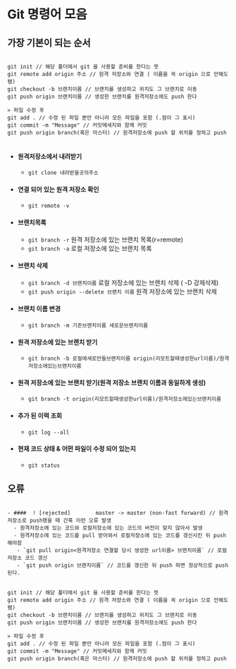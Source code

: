 # Git 명령어 모음
## 가장 기본이 되는 순서

<pre>
<code>
git init // 해당 폴더에서 git 을 사용할 준비를 한다는 뜻
git remote add origin 주소 // 원격 저장소와 연결 ( 이름을 꼭 origin 으로 안해도 됌)
git checkout -b 브랜치이름 // 브랜치를 생성하고 위치도 그 브랜치로 이동
git push origin 브랜치이름 // 생성한 브랜치를 원격저장소에도 push 한다

> 파일 수정 후
git add . // 수정 된 파일 뿐만 아니라 모든 파일을 포함 (.점이 그 표시)
git commit -m "Message" // 커밋메세지와 함께 커밋
git push origin branch(혹은 마스터) // 원격저장소에 push 할 위치를 정하고 push
</code>
</pre>

- #### 원격저장소에서 내려받기
  - `git clone 내려받을곳의주소`

- #### 연결 되어 있는 원격 저장소 확인
  - `git remote -v`

- #### 브랜치목록
  - `git branch -r` 원격 저장소에 있는 브랜치 목록(r=remote)
  - `git branch -a` 로컬 저장소에 있는 브랜치 목록

- #### 브랜치 삭제
  - `git branch -d 브랜치이름` 로컬 저장소에 있는 브랜치 삭제 ( -D 강제삭제)
  - `git push origin --delete 브랜치 이름` 원격 저장소에 있는 브랜치 삭제

- #### 브랜치 이름 변경
  - `git branch -m 기존브랜치이름 새로운브랜치이름`

- #### 원격 저장소에 있는 브랜치 받기
  - `git branch -b 로컬에새로만들브랜치이름 origin(리모트할때생성한url이름)/원격저장소에있는브랜치이름`

- #### 원격 저장소에 있는 브랜치 받기(원격 저장소 브랜치 이름과 동일하게 생성)
  - `git branch -t origin(리모트할때생성한url이름)/원격저장소에있는브랜치이름`

- #### 추가 된 이력 조회
  - `git log --all`

- #### 현재 코드 상태 & 어떤 파일이 수정 되어 있는지
  - `git status`

## 오류
<pre>
<code>
- ####  ! [rejected]        master -> master (non-fast forward) // 원격저장소로 push했을 때 간혹 이런 오류 발생
  - 원격저장소에 있는 코드와 로컬저장소에 있는 코드의 버전이 맞지 않아서 발생
  - 원격저장소에 있는 코드를 pull 받아와서 로컬저장소에 있는 코드를 갱신시킨 뒤 push 해야함
   - `git pull origin<원격저장소 연결할 당시 생성한 url이름> 브랜치이름` // 로컬 저장소 코드 갱신
   - `git push origin 브랜치이름` // 코드를 갱신한 뒤 push 하면 정상적으로 push 된다.


git init // 해당 폴더에서 git 을 사용할 준비를 한다는 뜻
git remote add origin 주소 // 원격 저장소와 연결 ( 이름을 꼭 origin 으로 안해도 됌)
git checkout -b 브랜치이름 // 브랜치를 생성하고 위치도 그 브랜치로 이동
git push origin 브랜치이름 // 생성한 브랜치를 원격저장소에도 push 한다

> 파일 수정 후
git add . // 수정 된 파일 뿐만 아니라 모든 파일을 포함 (.점이 그 표시)
git commit -m "Message" // 커밋메세지와 함께 커밋
git push origin branch(혹은 마스터) // 원격저장소에 push 할 위치를 정하고 push
</code>
</pre>

